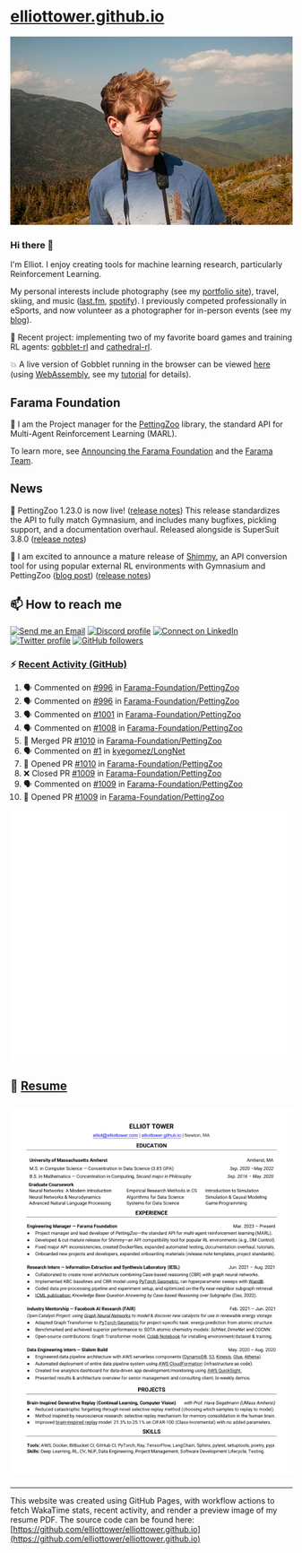 # [elliottower.github.io](https://github.com/elliottower/elliottower.github.io)

[![A wild Elliot on Mt Washington](https://raw.githubusercontent.com/elliottower/elliottower.github.io/main/src/jpg/DSCF7539-600px.jpg?raw=true)](https://raw.githubusercontent.com/elliottower/elliottower.github.io/main/src/jpg/DSCF7539.jpg?raw=true)

### Hi there 👋

I'm Elliot. I enjoy creating tools for machine learning research, particularly Reinforcement Learning.

My personal interests include photography (see my [portfolio site](https://www.elliottower.com/)), travel, skiing, and music ([last.fm](https://www.last.fm/user/ajsdlfkwer), [spotify](https://open.spotify.com/user/12132818380)). I previously competed professionally in eSports, and now volunteer as a photographer for in-person events (see my [blog](https://www.elliottower.com/stories/?category=events)).

🤖 Recent project: implementing two of my favorite board games and training RL agents: [gobblet-rl](https://github.com/elliottower/gobblet-rl) and [cathedral-rl](https://github.com/elliottower/cathedral-rl). 

💥 A live version of Gobblet running in the browser can be viewed [here](https://elliottower.github.io/gobblet-rl/) (using [WebAssembly](https://webassembly.org/), see my [tutorial](https://github.com/elliottower/gobblet-rl/blob/main/tutorials/WebAssembly/web_assembly.md) for details).

## Farama Foundation

🚀 I am the Project manager for the [PettingZoo](https://github.com/Farama-Foundation/PettingZoo) library, the standard API for Multi-Agent Reinforcement Learning (MARL). 

To learn more, see [Announcing the Farama Foundation](https://farama.org/Announcing-The-Farama-Foundation) and the [Farama Team](https://farama.org/team).

## News

🎉 PettingZoo 1.23.0 is now live! ([release notes](https://github.com/Farama-Foundation/PettingZoo/releases/tag/1.23.0)) This release standardizes the API to fully match Gymnasium, and includes many bugfixes, pickling support, and a documentation overhaul. Released alongside is SuperSuit 3.8.0 ([release notes](https://github.com/Farama-Foundation/SuperSuit/releases/tag/3.8.0)) 

<!-- ![GitHub Release Date](https://img.shields.io/github/release-date/Farama-Foundation/PettingZoo) -->

🎉 I am excited to announce a mature release of [Shimmy](https://github.com/Farama-Foundation/Shimmy), an API conversion tool for using popular external RL environments with Gymnasium and PettingZoo ([blog post](https://farama.org/Announcing-Shimmy)) ([release notes](https://github.com/Farama-Foundation/Shimmy/releases/tag/v1.0.0)) 

## 📫 How to reach me

 [![Send me an Email](https://img.shields.io/badge/email-elliot%40elliottower.com-blue)](mailto:elliot@elliottower.com)
 [![Discord profile](https://img.shields.io/badge/Discord-7289DA?style=flat&logo=discord&logoColor=white)](https://discord.com/users/83091537923145728)
 [![Connect on LinkedIn](https://img.shields.io/badge/--linkedin?label=LinkedIn&logo=LinkedIn&style=social)](https://www.linkedin.com/in/elliot-tower)
 [![Twitter profile](https://img.shields.io/twitter/follow/elliottower?style=social)](https://twitter.com/ElliotTower/)
 [![GitHub followers](https://img.shields.io/github/followers/elliottower?style=social)](https://github.com/elliottower/)

### ⚡ [Recent Activity (GitHub)](https://github.com/elliottower)

<!--START_SECTION:activity-->
1. 🗣 Commented on [#996](https://github.com/Farama-Foundation/PettingZoo/issues/996) in [Farama-Foundation/PettingZoo](https://github.com/Farama-Foundation/PettingZoo)
2. 🗣 Commented on [#996](https://github.com/Farama-Foundation/PettingZoo/issues/996) in [Farama-Foundation/PettingZoo](https://github.com/Farama-Foundation/PettingZoo)
3. 🗣 Commented on [#1001](https://github.com/Farama-Foundation/PettingZoo/issues/1001) in [Farama-Foundation/PettingZoo](https://github.com/Farama-Foundation/PettingZoo)
4. 🗣 Commented on [#1008](https://github.com/Farama-Foundation/PettingZoo/issues/1008) in [Farama-Foundation/PettingZoo](https://github.com/Farama-Foundation/PettingZoo)
5. 🎉 Merged PR [#1010](https://github.com/Farama-Foundation/PettingZoo/pull/1010) in [Farama-Foundation/PettingZoo](https://github.com/Farama-Foundation/PettingZoo)
6. 🗣 Commented on [#1](https://github.com/kyegomez/LongNet/issues/1) in [kyegomez/LongNet](https://github.com/kyegomez/LongNet)
7. 💪 Opened PR [#1010](https://github.com/Farama-Foundation/PettingZoo/pull/1010) in [Farama-Foundation/PettingZoo](https://github.com/Farama-Foundation/PettingZoo)
8. ❌ Closed PR [#1009](https://github.com/Farama-Foundation/PettingZoo/pull/1009) in [Farama-Foundation/PettingZoo](https://github.com/Farama-Foundation/PettingZoo)
9. 🗣 Commented on [#1009](https://github.com/Farama-Foundation/PettingZoo/issues/1009) in [Farama-Foundation/PettingZoo](https://github.com/Farama-Foundation/PettingZoo)
10. 💪 Opened PR [#1009](https://github.com/Farama-Foundation/PettingZoo/pull/1009) in [Farama-Foundation/PettingZoo](https://github.com/Farama-Foundation/PettingZoo)
<!--END_SECTION:activity-->


<picture>
  <a href="https://metrics.lecoq.io/insights?user=elliottower">
   <img src="/github-metrics.svg" alt="Metrics">
  </a>
</picture>

## 📄 [Resume](https://elliottower.github.io/src/pdf/resume.pdf)

<!-- PDF-TO-MARKDOWN:START -->
![Page 1](src/png/page1.png "Page 1")
---
<!-- PDF-TO-MARKDOWN:END -->

----

This website was created using GitHub Pages, with workflow actions to fetch WakaTime stats, recent activity, and render a preview image of my resume PDF. The source code can be found here: [https://github.com/elliottower/elliottower.github.io](https://github.com/elliottower/elliottower.github.io)
